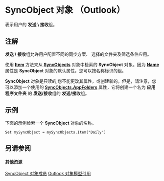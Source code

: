 
# SyncObject 对象 （Outlook）

表示用户的 **发送 \ 接收**组。


## 注解

 **发送 \ 接收**组允许用户配置不同的同步方案、 选择的文件夹及筛选条件应用。

使用 **[Item](44a2ffaf-6bb7-28dc-9d15-c9b87c1c62dd.md)** 方法来从 **[SyncObjects](88e59f63-d834-b174-bbda-0af0cf2d0520.md)** 对象中检索的 **SyncObject** 对象。因为 **[Name](11c17377-1e4f-866a-76b7-3878b7e5151a.md)** 属性是 **SyncObject** 对象的默认属性，您可以按名称标识的组。

 **SyncObject** 对象是只读的;您不能更改其属性，或创建新的。但是，请注意，您可以添加一个使用的 **[SyncObjects.AppFolders](711ebc16-12ac-9df3-31af-a883f438814f.md)** 属性，它将创建一个名为 **应用程序文件夹** 的 **发送/接收**组的 **发送/接收**组。


## 示例

下面的示例检索一个 **SyncObject** 对象的名称。


```
Set mySyncObject = mySyncObjects.Item("Daily")
```


## 另请参阅


#### 其他资源


[SyncObject 对象成员](591a3400-5001-666d-9c1f-31f5490978a8.md)
[Outlook 对象模型引用](http://msdn.microsoft.com/library/73221b13-d8d8-99b8-3394-b95dbbfd5ddc%28Office.15%29.aspx)